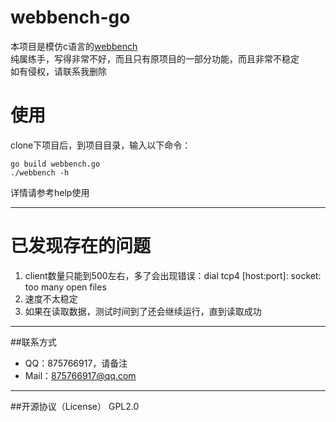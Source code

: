 # webbench-go
本项目是模仿c语言的[webbench](http://home.tiscali.cz/~cz210552/webbench.html)	
纯属练手，写得非常不好，而且只有原项目的一部分功能，而且非常不稳定		
如有侵权，请联系我删除

# 使用
clone下项目后，到项目目录，输入以下命令：
```shell
go build webbench.go
./webbench -h
```

详情请参考help使用

---

# 已发现存在的问题
1. client数量只能到500左右，多了会出现错误：dial tcp4 [host:port]: socket: too many open files
2. 速度不太稳定
3. 如果在读取数据，测试时间到了还会继续运行，直到读取成功

-----
##联系方式
* QQ：875766917，请备注
* Mail：875766917@qq.com

-----
##开源协议（License）
GPL2.0

